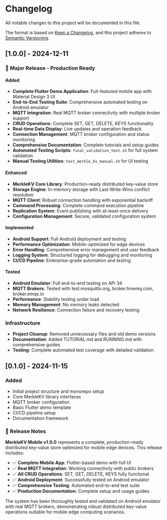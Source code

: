 # Changelog

All notable changes to this project will be documented in this file.

The format is based on [Keep a Changelog](https://keepachangelog.com/en/1.0.0/),
and this project adheres to [Semantic Versioning](https://semver.org/spec/v2.0.0.html).

## [1.0.0] - 2024-12-11

### 🎉 Major Release - Production Ready

#### Added
- **Complete Flutter Demo Application**: Full-featured mobile app with Material Design 3 UI
- **End-to-End Testing Suite**: Comprehensive automated testing on Android emulator
- **MQTT Integration**: Real MQTT broker connectivity with multiple broker support
- **CRUD Operations**: Complete SET, GET, DELETE, KEYS functionality
- **Real-time Data Display**: Live updates and operation feedback
- **Connection Management**: MQTT broker configuration and status monitoring
- **Comprehensive Documentation**: Complete tutorials and setup guides
- **Automated Testing Scripts**: `final_validation_test.sh` for full system validation
- **Manual Testing Utilities**: `test_merkle_kv_manual.sh` for UI testing

#### Enhanced
- **MerkleKV Core Library**: Production-ready distributed key-value store
- **Storage Engine**: In-memory storage with Last-Write-Wins conflict resolution
- **MQTT Client**: Robust connection handling with exponential backoff
- **Command Processing**: Complete command execution pipeline
- **Replication System**: Event publishing with at-least-once delivery
- **Configuration Management**: Secure, validated configuration system

#### Implemented
- **Android Support**: Full Android deployment and testing
- **Performance Optimization**: Mobile-optimized for edge devices
- **Error Handling**: Comprehensive error management and user feedback
- **Logging System**: Structured logging for debugging and monitoring
- **CI/CD Pipeline**: Enterprise-grade automation and testing

#### Tested
- **Android Emulator**: Full end-to-end testing on API 34
- **MQTT Brokers**: Tested with test.mosquitto.org, broker.hivemq.com, broker.emqx.io
- **Performance**: Stability testing under load
- **Memory Management**: No memory leaks detected
- **Network Resilience**: Connection failure and recovery testing

### Infrastructure
- **Project Cleanup**: Removed unnecessary files and old demo versions
- **Documentation**: Added TUTORIAL.md and RUNNING.md with comprehensive guides
- **Testing**: Complete automated test coverage with detailed validation

## [0.1.0] - 2024-11-15

### Added
- Initial project structure and monorepo setup
- Core MerkleKV library interfaces
- MQTT broker configuration
- Basic Flutter demo template
- CI/CD pipeline setup
- Documentation framework

### 🚀 Release Notes

**MerkleKV Mobile v1.0.0** represents a complete, production-ready distributed key-value store optimized for mobile edge devices. This release includes:

- ✅ **Complete Mobile App**: Flutter-based demo with full UI
- ✅ **Real MQTT Integration**: Working connectivity with public brokers  
- ✅ **All CRUD Operations**: SET, GET, DELETE, KEYS fully functional
- ✅ **Android Deployment**: Successfully tested on Android emulator
- ✅ **Comprehensive Testing**: Automated end-to-end test suite
- ✅ **Production Documentation**: Complete setup and usage guides

The system has been thoroughly tested and validated on Android emulator with real MQTT brokers, demonstrating robust distributed key-value operations suitable for mobile edge computing scenarios.
